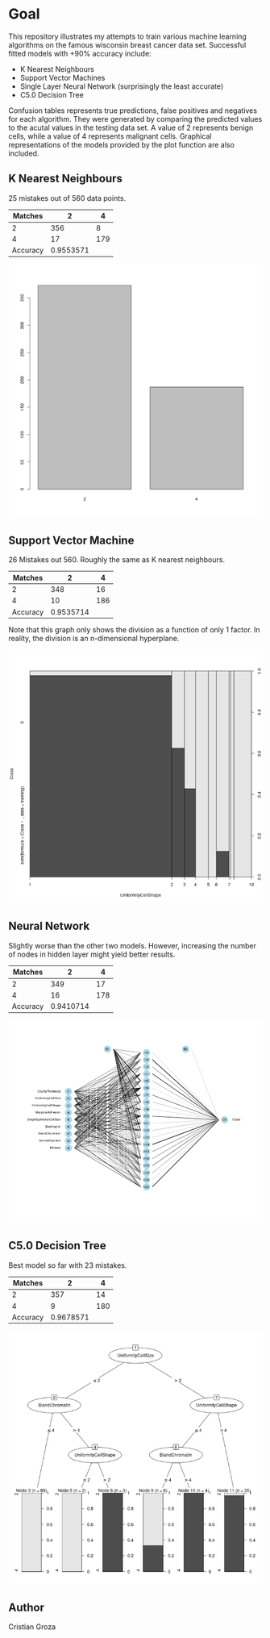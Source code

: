 # Goal
This repository illustrates my attempts to train various machine learning
algorithms on the famous wisconsin breast cancer data set. Successful fitted models
with +90% accuracy include:
+ K Nearest Neighbours
+ Support Vector Machines
+ Single Layer Neural Network (surprisingly the least accurate)
+ C5.0 Decision Tree

Confusion tables represents true predictions, false positives and negatives for
each algorithm. They were generated by comparing the predicted values to the
acutal values in the testing data set.
A value of 2 represents benign cells, while a value of 4 represents malignant cells.
Graphical representations of the models provided by the plot function are also included.

## K Nearest Neighbours
25 mistakes out of 560 data points.

| Matches  |         2 |   4 |
| ---      |     ----- | --- |
| 2        |       356 |   8 |
| 4        |        17 | 179 |
| Accuracy | 0.9553571 |     |

![Distribution of diagnostics in training set.](./knnModel.png)

## Support Vector Machine
26 Mistakes out 560. Roughly the same as K nearest neighbours.

| Matches  |         2 |   4 |
| ---      |       --- |  -- |
| 2        |       348 |  16 |
| 4        |        10 | 186 |
| Accuracy | 0.9535714 |     |


Note that this graph only shows the division as a function of only 1 factor. In
reality, the division is an n-dimensional hyperplane.

![Diagnostic vs Cell Shape Uniformity](./svnModel.png)

## Neural Network
Slightly worse than the other two models. However, increasing the number of
nodes in hidden layer might yield better results.

| Matches  |         2 |     4 |
| ---      |       --- | ----- |
| 2        |       349 |    17 |
| 4        |        16 |   178 |
| Accuracy | 0.9410714 |       |

![Topology of Neural Network](./nnModel.png)

## C5.0 Decision Tree
Best model so far with 23 mistakes. 

| Matches |   2 |   4 |
|     --- | --- | --- |
|       2 | 357 |  14 |
|       4 |   9 | 180 |
| Accuracy| 0.9678571 |

![Decision Tree Graph](./c50Model.png)

## Author
Cristian Groza
